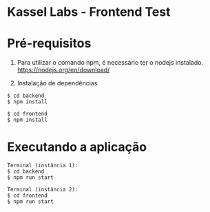# Kassel Labs - Frontend Test

# Pré-requisitos
1. Para utilizar o comando npm, é necessário ter o nodejs instalado.
https://nodejs.org/en/download/

2. Instalação de dependências
```
$ cd backend
$ npm install

$ cd frontend
$ npm install
```

# Executando a aplicação
```
Terminal (instância 1):
$ cd backend
$ npm run start

Terminal (instância 2):
$ cd frontend
$ npm run start
```
